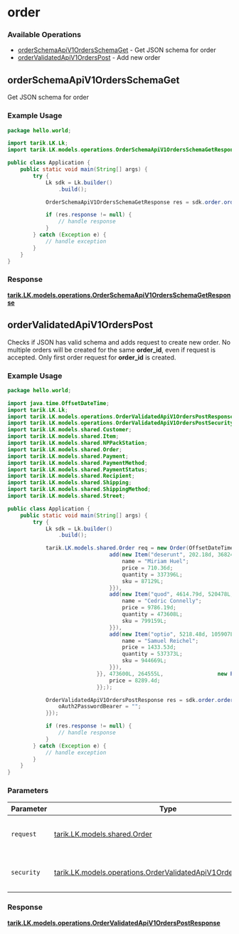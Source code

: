 # order

### Available Operations

* [orderSchemaApiV1OrdersSchemaGet](#orderschemaapiv1ordersschemaget) - Get JSON schema for order
* [orderValidatedApiV1OrdersPost](#ordervalidatedapiv1orderspost) - Add new order

## orderSchemaApiV1OrdersSchemaGet

Get JSON schema for order

### Example Usage

```java
package hello.world;

import tarik.LK.Lk;
import tarik.LK.models.operations.OrderSchemaApiV1OrdersSchemaGetResponse;

public class Application {
    public static void main(String[] args) {
        try {
            Lk sdk = Lk.builder()
                .build();

            OrderSchemaApiV1OrdersSchemaGetResponse res = sdk.order.orderSchemaApiV1OrdersSchemaGet();

            if (res.response != null) {
                // handle response
            }
        } catch (Exception e) {
            // handle exception
        }
    }
}
```


### Response

**[tarik.LK.models.operations.OrderSchemaApiV1OrdersSchemaGetResponse](../../models/operations/OrderSchemaApiV1OrdersSchemaGetResponse.md)**


## orderValidatedApiV1OrdersPost

Checks if JSON has valid schema and adds request to create new order. No multiple orders will be created for the same **order_id**, even if request is accepted. Only first order request for **order_id** is created.

### Example Usage

```java
package hello.world;

import java.time.OffsetDateTime;
import tarik.LK.Lk;
import tarik.LK.models.operations.OrderValidatedApiV1OrdersPostResponse;
import tarik.LK.models.operations.OrderValidatedApiV1OrdersPostSecurity;
import tarik.LK.models.shared.Customer;
import tarik.LK.models.shared.Item;
import tarik.LK.models.shared.NPPackStation;
import tarik.LK.models.shared.Order;
import tarik.LK.models.shared.Payment;
import tarik.LK.models.shared.PaymentMethod;
import tarik.LK.models.shared.PaymentStatus;
import tarik.LK.models.shared.Recipient;
import tarik.LK.models.shared.Shipping;
import tarik.LK.models.shared.ShippingMethod;
import tarik.LK.models.shared.Street;

public class Application {
    public static void main(String[] args) {
        try {
            Lk sdk = Lk.builder()
                .build();

            tarik.LK.models.shared.Order req = new Order(OffsetDateTime.parse("2022-09-14T09:35:47.986Z"),                 new Customer("debitis", 56713L, "delectus", 272656L, 383441L, "molestiae", "minus", "placeat");,                 new tarik.LK.models.shared.Item[]{{
                                add(new Item("deserunt", 202.18d, 368241L, 832620L) {{
                                    name = "Miriam Huel";
                                    price = 710.36d;
                                    quantity = 337396L;
                                    sku = 87129L;
                                }}),
                                add(new Item("quod", 4614.79d, 520478L, 780529L) {{
                                    name = "Cedric Connelly";
                                    price = 9786.19d;
                                    quantity = 473608L;
                                    sku = 799159L;
                                }}),
                                add(new Item("optio", 5218.48d, 105907L, 414662L) {{
                                    name = "Samuel Reichel";
                                    price = 1433.53d;
                                    quantity = 537373L;
                                    sku = 944669L;
                                }}),
                            }}, 473600L, 264555L,                 new Payment(PaymentMethod.ZERO, PaymentStatus.ZERO);,                 new Shipping(                new NPPackStation("impedit", "b7392059-2939-46fe-a759-6eb10faaa235", "explicabo", "nobis", "5955907a-ff1a-43a2-ba94-67739251aa52", "quo", "3f5ad019-da1f-4fe7-8f09-7b0074f15471",                 new Street("harum");, "5e6e13b9-9d48-48e1-a91e-450ad2abd442", 397821L);, ShippingMethod.NOVAPOSHTA_PACKSTATION,                 new Recipient("cupiditate", "quos", "perferendis", "magni");) {{
                                price = 8289.4d;
                            }};);            

            OrderValidatedApiV1OrdersPostResponse res = sdk.order.orderValidatedApiV1OrdersPost(req, new OrderValidatedApiV1OrdersPostSecurity("ipsam") {{
                oAuth2PasswordBearer = "";
            }});

            if (res.response != null) {
                // handle response
            }
        } catch (Exception e) {
            // handle exception
        }
    }
}
```

### Parameters

| Parameter                                                                                                                            | Type                                                                                                                                 | Required                                                                                                                             | Description                                                                                                                          |
| ------------------------------------------------------------------------------------------------------------------------------------ | ------------------------------------------------------------------------------------------------------------------------------------ | ------------------------------------------------------------------------------------------------------------------------------------ | ------------------------------------------------------------------------------------------------------------------------------------ |
| `request`                                                                                                                            | [tarik.LK.models.shared.Order](../../models/shared/Order.md)                                                                         | :heavy_check_mark:                                                                                                                   | The request object to use for the request.                                                                                           |
| `security`                                                                                                                           | [tarik.LK.models.operations.OrderValidatedApiV1OrdersPostSecurity](../../models/operations/OrderValidatedApiV1OrdersPostSecurity.md) | :heavy_check_mark:                                                                                                                   | The security requirements to use for the request.                                                                                    |


### Response

**[tarik.LK.models.operations.OrderValidatedApiV1OrdersPostResponse](../../models/operations/OrderValidatedApiV1OrdersPostResponse.md)**

